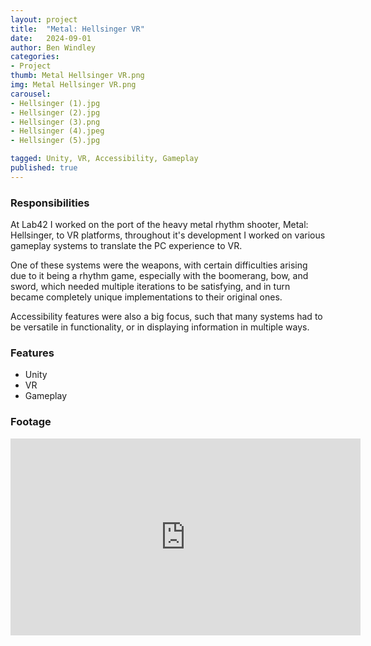 ```yaml
---
layout: project
title:  "Metal: Hellsinger VR"
date:   2024-09-01
author: Ben Windley
categories:
- Project
thumb: Metal Hellsinger VR.png
img: Metal Hellsinger VR.png
carousel:
- Hellsinger (1).jpg
- Hellsinger (2).jpg
- Hellsinger (3).png
- Hellsinger (4).jpeg
- Hellsinger (5).jpg

tagged: Unity, VR, Accessibility, Gameplay
published: true
---
```


### Responsibilities
At Lab42 I worked on the port of the heavy metal rhythm shooter, Metal: Hellsinger, to VR platforms, throughout it's development I worked on various gameplay systems to translate the PC experience to VR.

One of these systems were the weapons, with certain difficulties arising due to it being a rhythm game, especially with the boomerang, bow, and sword, which needed multiple iterations to be satisfying, and in turn became completely unique implementations to their original ones. 

Accessibility features were also a big focus, such that many systems had to be versatile in functionality, or in displaying information in multiple ways.

### Features

- Unity
- VR
- Gameplay

### Footage

<p style="text-align: center">
<iframe width="560" height="315" src="https://www.youtube.com/embed/1_QPShmBJUA?rel=0&amp;showinfo=0" frameborder="0" allow="autoplay; encrypted-media" allowfullscreen></iframe>
</p>
